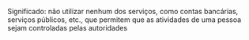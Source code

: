 Significado:
	não utilizar nenhum dos serviços, como contas bancárias, serviços públicos, etc., que permitem que as atividades de uma pessoa sejam controladas pelas autoridades